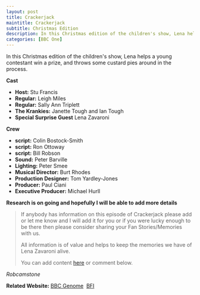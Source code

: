 ```yaml
---
layout: post
title: Crackerjack
maintitle: Crackerjack
subtitle: Christmas Edition
description: In this Christmas edition of the children's show, Lena helps a young contestant win a prize, and throws some custard pies around in the process.
categories: [BBC One]
---
```


In this Christmas edition of the children's show, Lena helps a young contestant win a prize, and throws some custard pies around in the process.

**Cast**
* **Host:** Stu Francis
* **Regular:** Leigh Miles
* **Regular:** Sally Ann Triplett
* **The Krankies:** Janette Tough and Ian Tough
* **Special Surprise Guest** Lena Zavaroni

**Crew**
* **script:** Colin Bostock-Smith
* **script:** Ron Ottoway
* **script:** Bill Robson
* **Sound:** Peter Barville
* **Lighting:** Peter Smee
* **Musical Director:** Burt Rhodes
* **Production Designer:** Tom Yardley-Jones
* **Producer:** Paul Ciani
* **Executive Producer:** Michael Hurll

**Research is on going and hopefully I will be able to add more details**
> If anybody has information on this episode of Crackerjack please add or let me know and I will add it for you or if you were lucky enough to be there then please consider sharing your Fan Stories/Memories with us.
>
> All information is of value and helps to keep the memories we have of Lena Zavaroni alive.
>
> You can add content [here](https://github.com/FanzOfLenaZavaroni/fanzoflenazavaroni.github.io) or comment below.

<cite>Robcamstone</cite>

**Related Website:**
<span class="post-categories">[BBC Genome](https://genome.ch.bbc.co.uk/a702f25c88844261a2920fead9d4338c)&nbsp;
[BFI](https://www.bfi.org.uk/films-tv-people/4ce2b84b15eed)
</span>
